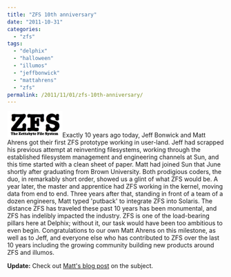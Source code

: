 ```yaml
---
title: "ZFS 10th anniversary"
date: "2011-10-31"
categories:
  - "zfs"
tags:
  - "delphix"
  - "halloween"
  - "illumos"
  - "jeffbonwick"
  - "mattahrens"
  - "zfs"
permalink: /2011/11/01/zfs-10th-anniversary/
---
```


[![](images/zfs-logo.gif "zfs-logo")](http://ahl.dtrace.org/wp-content/uploads/2011/11/zfs-logo.gif)Exactly 10 years ago today, Jeff Bonwick and Matt Ahrens got their first ZFS prototype working in user-land. Jeff had scrapped his previous attempt at reinventing filesystems, working through the established filesystem management and engineering channels at Sun, and this time started with a clean sheet of paper. Matt had joined Sun that June shortly after graduating from Brown University. Both prodigious coders, the duo, in remarkably short order, showed us a glint of what ZFS would be. A year later, the master and apprentice had ZFS working in the kernel, moving data from end to end. Three years after that, standing in front of a team of a dozen engineers, Matt typed 'putback' to integrate ZFS into Solaris. The distance ZFS has traveled these past 10 years has been monumental, and ZFS has indelibly impacted the industry. ZFS is one of the load-bearing pillars here at Delphix; without it, our task would have been too ambitious to even begin. Congratulations to our own Matt Ahrens on this milestone, as well as to Jeff, and everyone else who has contributed to ZFS over the last 10 years including the growing community building new products around ZFS and illumos.

**Update:** Check out [Matt's blog post](http://blog.delphix.com/matt/2011/11/01/zfs-10-year-anniversary/) on the subject.
